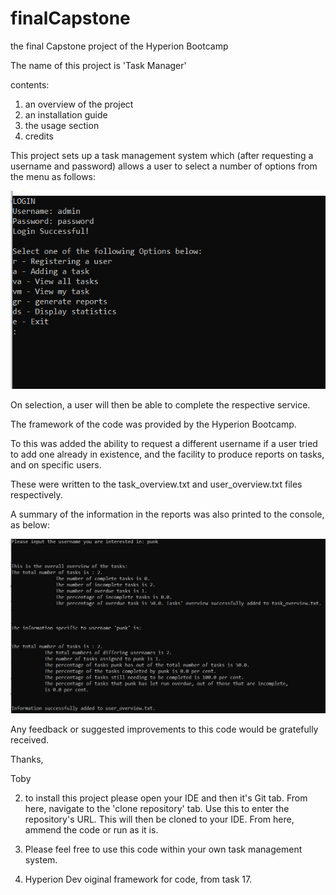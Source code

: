 # finalCapstone
the final Capstone project of the Hyperion Bootcamp

The name of this project is 'Task Manager'

contents:

1) an overview of the project
2) an installation guide
3) the usage section
4) credits

This project sets up a task management system which (after requesting a username and password) allows a user to select a number of options from the menu as follows:

![](https://github.com/tobyStone/finalCapstone/blob/main/task_manager_menu.PNG)

On selection, a user will then be able to complete the respective service.

The framework of the code was provided by the Hyperion Bootcamp.

To this was added the ability to request a different username if a user tried to add one already in existence, and the facility to produce reports on tasks, and on specific users.

These were written to the task_overview.txt and user_overview.txt files respectively.

A summary of the information in the reports was also printed to the console, as below:



![](https://github.com/tobyStone/finalCapstone/blob/main/report_summary.PNG)

Any feedback or suggested improvements to this code would be gratefully received.

Thanks,

Toby


2) to install this project please open your IDE and then it's Git tab. From here, navigate to the 'clone repository' tab. Use this to enter the repository's URL. This will then be cloned to your IDE. From here, ammend the code or run as it is.

3) Please feel free to use this code within your own task management system.

4) Hyperion Dev oiginal framework for code, from task 17.

